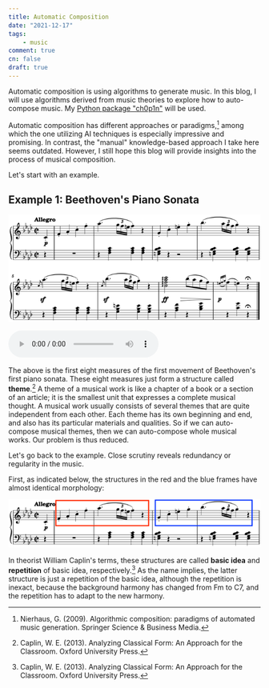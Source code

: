 ```yaml
---
title: Automatic Composition
date: "2021-12-17"
tags:
    - music
comment: true
cn: false
draft: true
---
```



Automatic composition is using algorithms to generate music. In this blog, I will use algorithms derived from music theories to explore how to auto-compose music. My [Python package "ch0p1n"](https://github.com/flujoo/ch0p1n) will be used.

Automatic composition has different approaches or paradigms,[^1] among which the one utilizing AI techniques is especially impressive and promising. In contrast, the "manual" knowledge-based approach I take here seems outdated. However, I still hope this blog will provide insights into the process of musical composition.

Let's start with an example.


## Example 1: Beethoven's Piano Sonata

![](assets/sonata.png)

<audio controls>
  <source src="assets/sonata.mp3" type="audio/mpeg">
</audio>

The above is the first eight measures of the first movement of Beethoven's first piano sonata. These eight measures just form a structure called **theme**.[^2] A theme of a musical work is like a chapter of a book or a section of an article; it is the smallest unit that expresses a complete musical thought. A musical work usually consists of several themes that are quite independent from each other. Each theme has its own beginning and end, and also has its particular materials and qualities. So if we can auto-compose musical themes, then we can auto-compose whole musical works. Our problem is thus reduced.

Let's go back to the example. Close scrutiny reveals redundancy or regularity in the music.

First, as indicated below, the structures in the red and the blue frames have almost identical morphology:

![](assets/sonata_presentation.png)

In theorist William Caplin's terms, these structures are called **basic idea** and **repetition** of basic idea, respectively.[^2] As the name implies, the latter structure is just a repetition of the basic idea, although the repetition is inexact, because the background harmony has changed from Fm to C7, and the repetition has to adapt to the new harmony.


[^1]: Nierhaus, G. (2009). Algorithmic composition: paradigms of automated music generation. Springer Science & Business Media.
[^2]: Caplin, W. E. (2013). Analyzing Classical Form: An Approach for the Classroom. Oxford University Press.
